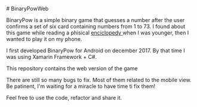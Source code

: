 <p># BinaryPowWeb</p>

<p>BinaryPow is a simple binary game that guesses a number after the user confirms a set of six card containing numbers from 1 to 73. 
I found about this game while reading a phisical <a href="https://www.oceano.com/oceano/catalogo/buscador.asp?IdThemeGN=21&IdThemeLB=21&TypSearch=1&IdBook=38&DbName=GN">enciclopedy </a>when I was younger, then I wanted to play it on my phone.</p>

<p>I first developed BinaryPow for Android on december 2017. By that time I was using Xamarin Framework + C#.</p>

<p>This repository contains the web version of the game</p>

<p>There are still so many bugs to fix. Most of them related to the mobile view. Be patinent, I'm waiting for a miracle to have time ti fix them!</p>

<p>Feel free to use the code, refactor and share it.</p>
